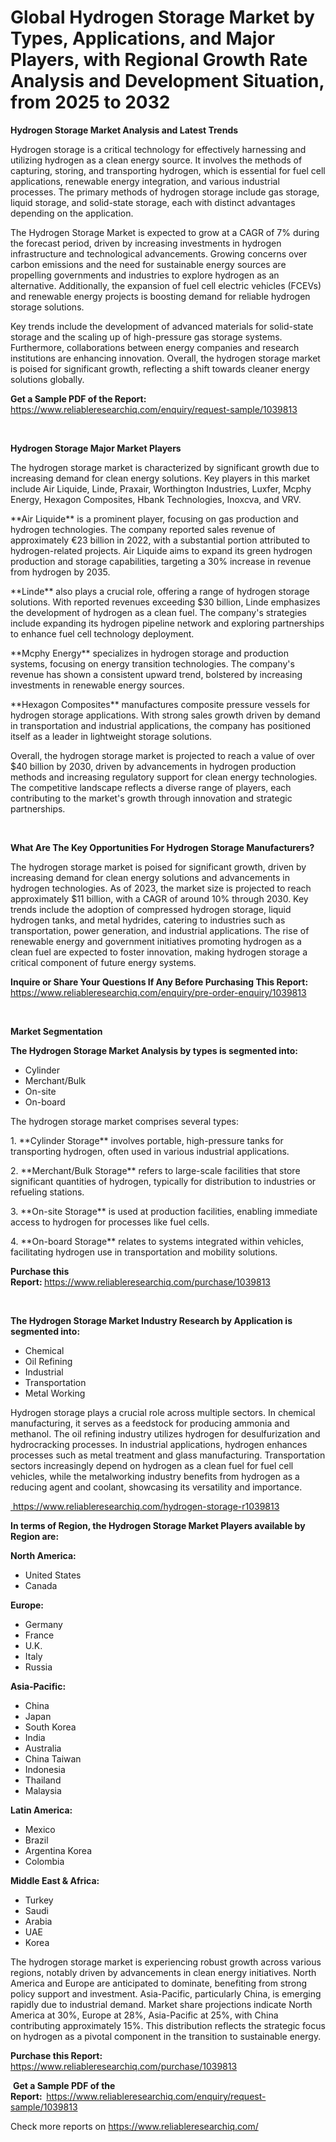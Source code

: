 <p><h1>Global Hydrogen Storage Market by Types, Applications, and Major Players, with Regional Growth Rate Analysis and Development Situation, from 2025 to 2032</h1></p><p><strong>Hydrogen Storage Market Analysis and Latest Trends</strong></p>
<p><p>Hydrogen storage is a critical technology for effectively harnessing and utilizing hydrogen as a clean energy source. It involves the methods of capturing, storing, and transporting hydrogen, which is essential for fuel cell applications, renewable energy integration, and various industrial processes. The primary methods of hydrogen storage include gas storage, liquid storage, and solid-state storage, each with distinct advantages depending on the application.</p><p>The Hydrogen Storage Market is expected to grow at a CAGR of 7% during the forecast period, driven by increasing investments in hydrogen infrastructure and technological advancements. Growing concerns over carbon emissions and the need for sustainable energy sources are propelling governments and industries to explore hydrogen as an alternative. Additionally, the expansion of fuel cell electric vehicles (FCEVs) and renewable energy projects is boosting demand for reliable hydrogen storage solutions. </p><p>Key trends include the development of advanced materials for solid-state storage and the scaling up of high-pressure gas storage systems. Furthermore, collaborations between energy companies and research institutions are enhancing innovation. Overall, the hydrogen storage market is poised for significant growth, reflecting a shift towards cleaner energy solutions globally.</p></p>
<p><strong>Get a Sample PDF of the Report:&nbsp;</strong> <a href="https://www.reliableresearchiq.com/enquiry/request-sample/1039813?utm_campaign=2230&utm_medium=2&utm_source=Github&utm_content=ia&utm_term=14022025&utm_id=hydrogen-storage">https://www.reliableresearchiq.com/enquiry/request-sample/1039813</a></p>
<p>&nbsp;</p>
<p><strong>Hydrogen Storage Major Market Players</strong></p>
<p><p>The hydrogen storage market is characterized by significant growth due to increasing demand for clean energy solutions. Key players in this market include Air Liquide, Linde, Praxair, Worthington Industries, Luxfer, Mcphy Energy, Hexagon Composites, Hbank Technologies, Inoxcva, and VRV.</p><p>**Air Liquide** is a prominent player, focusing on gas production and hydrogen technologies. The company reported sales revenue of approximately €23 billion in 2022, with a substantial portion attributed to hydrogen-related projects. Air Liquide aims to expand its green hydrogen production and storage capabilities, targeting a 30% increase in revenue from hydrogen by 2035.</p><p>**Linde** also plays a crucial role, offering a range of hydrogen storage solutions. With reported revenues exceeding $30 billion, Linde emphasizes the development of hydrogen as a clean fuel. The company's strategies include expanding its hydrogen pipeline network and exploring partnerships to enhance fuel cell technology deployment.</p><p>**Mcphy Energy** specializes in hydrogen storage and production systems, focusing on energy transition technologies. The company's revenue has shown a consistent upward trend, bolstered by increasing investments in renewable energy sources.</p><p>**Hexagon Composites** manufactures composite pressure vessels for hydrogen storage applications. With strong sales growth driven by demand in transportation and industrial applications, the company has positioned itself as a leader in lightweight storage solutions.</p><p>Overall, the hydrogen storage market is projected to reach a value of over $40 billion by 2030, driven by advancements in hydrogen production methods and increasing regulatory support for clean energy technologies. The competitive landscape reflects a diverse range of players, each contributing to the market's growth through innovation and strategic partnerships.</p></p>
<p>&nbsp;</p>
<p><strong>What Are The Key Opportunities For Hydrogen Storage Manufacturers?</strong></p>
<p><p>The hydrogen storage market is poised for significant growth, driven by increasing demand for clean energy solutions and advancements in hydrogen technologies. As of 2023, the market size is projected to reach approximately $11 billion, with a CAGR of around 10% through 2030. Key trends include the adoption of compressed hydrogen storage, liquid hydrogen tanks, and metal hydrides, catering to industries such as transportation, power generation, and industrial applications. The rise of renewable energy and government initiatives promoting hydrogen as a clean fuel are expected to foster innovation, making hydrogen storage a critical component of future energy systems.</p></p>
<p><strong>Inquire or Share Your Questions If Any Before Purchasing This Report:</strong> <a href="https://www.reliableresearchiq.com/enquiry/pre-order-enquiry/1039813?utm_campaign=2230&utm_medium=2&utm_source=Github&utm_content=ia&utm_term=14022025&utm_id=hydrogen-storage">https://www.reliableresearchiq.com/enquiry/pre-order-enquiry/1039813</a></p>
<p>&nbsp;</p>
<p><strong>Market Segmentation</strong></p>
<p><strong>The Hydrogen Storage Market Analysis by types is segmented into:</strong></p>
<p><ul><li>Cylinder</li><li>Merchant/Bulk</li><li>On-site</li><li>On-board</li></ul></p>
<p><p>The hydrogen storage market comprises several types: </p><p>1. **Cylinder Storage** involves portable, high-pressure tanks for transporting hydrogen, often used in various industrial applications.  </p><p>2. **Merchant/Bulk Storage** refers to large-scale facilities that store significant quantities of hydrogen, typically for distribution to industries or refueling stations.  </p><p>3. **On-site Storage** is used at production facilities, enabling immediate access to hydrogen for processes like fuel cells.  </p><p>4. **On-board Storage** relates to systems integrated within vehicles, facilitating hydrogen use in transportation and mobility solutions.</p></p>
<p><strong>Purchase this Report:&nbsp;</strong><a href="https://www.reliableresearchiq.com/purchase/1039813?utm_campaign=2230&utm_medium=2&utm_source=Github&utm_content=ia&utm_term=14022025&utm_id=hydrogen-storage">https://www.reliableresearchiq.com/purchase/1039813</a></p>
<p>&nbsp;</p>
<p><strong>The Hydrogen Storage Market Industry Research by Application is segmented into:</strong></p>
<p><ul><li>Chemical</li><li>Oil Refining</li><li>Industrial</li><li>Transportation</li><li>Metal Working</li></ul></p>
<p><p>Hydrogen storage plays a crucial role across multiple sectors. In chemical manufacturing, it serves as a feedstock for producing ammonia and methanol. The oil refining industry utilizes hydrogen for desulfurization and hydrocracking processes. In industrial applications, hydrogen enhances processes such as metal treatment and glass manufacturing. Transportation sectors increasingly depend on hydrogen as a clean fuel for fuel cell vehicles, while the metalworking industry benefits from hydrogen as a reducing agent and coolant, showcasing its versatility and importance.</p></p>
<p><a href="https://www.reliableresearchiq.com/hydrogen-storage-r1039813?utm_campaign=2230&utm_medium=2&utm_source=Github&utm_content=ia&utm_term=14022025&utm_id=hydrogen-storage">&nbsp;https://www.reliableresearchiq.com/hydrogen-storage-r1039813</a></p>
<p><strong>In terms of Region, the Hydrogen Storage Market Players available by Region are:</strong></p>
<p>
    <p> <strong> North America: </strong>
        <ul>
            <li>United States</li>
            <li>Canada</li>
        </ul>
        </p> 
    <p> <strong> Europe: </strong>
        <ul>
            <li>Germany</li>
            <li>France</li>
            <li>U.K.</li>
            <li>Italy</li>
            <li>Russia</li>
        </ul>
        </p> 
    <p> <strong> Asia-Pacific: </strong>
        <ul>
            <li>China</li>
            <li>Japan</li>
            <li>South Korea</li>
            <li>India</li>
            <li>Australia</li>
            <li>China Taiwan</li>
            <li>Indonesia</li>
            <li>Thailand</li>
            <li>Malaysia</li>
        </ul>
        </p> 
    <p> <strong> Latin America: </strong>
        <ul>
            <li>Mexico</li>
            <li>Brazil</li>
            <li>Argentina Korea</li>
            <li>Colombia</li>
        </ul>
        </p> 
    <p> <strong> Middle East & Africa: </strong>
        <ul>
            <li>Turkey</li>
            <li>Saudi</li>
            <li>Arabia</li>
            <li>UAE</li>
            <li>Korea</li>
        </ul>
    </p>
    </p>
<p><p>The hydrogen storage market is experiencing robust growth across various regions, notably driven by advancements in clean energy initiatives. North America and Europe are anticipated to dominate, benefiting from strong policy support and investment. Asia-Pacific, particularly China, is emerging rapidly due to industrial demand. Market share projections indicate North America at 30%, Europe at 28%, Asia-Pacific at 25%, with China contributing approximately 15%. This distribution reflects the strategic focus on hydrogen as a pivotal component in the transition to sustainable energy.</p></p>
<p><strong>Purchase this Report: </strong><a href="https://www.reliableresearchiq.com/purchase/1039813?utm_campaign=2230&utm_medium=2&utm_source=Github&utm_content=ia&utm_term=14022025&utm_id=hydrogen-storage">https://www.reliableresearchiq.com/purchase/1039813</a></p>
<p>&nbsp;<strong>Get a Sample PDF of the Report:&nbsp;&nbsp;</strong><a href="https://www.reliableresearchiq.com/enquiry/request-sample/1039813?utm_campaign=2230&utm_medium=2&utm_source=Github&utm_content=ia&utm_term=14022025&utm_id=hydrogen-storage">https://www.reliableresearchiq.com/enquiry/request-sample/1039813</a></p>
<p><strong></strong></p>
<p>Check more reports on <a href="https://www.reliableresearchiq.com/?utm_campaign=2230&utm_medium=2&utm_source=Github&utm_content=ia&utm_term=14022025&utm_id=hydrogen-storage">https://www.reliableresearchiq.com/</a></p>